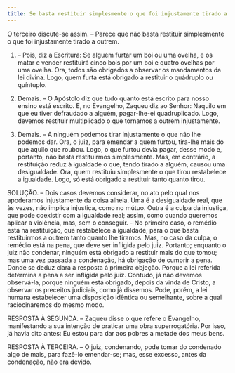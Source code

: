 ```yaml
---
title: Se basta restituir simplesmente o que foi injustamente tirado a outrem
---
```


O terceiro discute-se assim. – Parece que não basta restituir simplesmente o que foi injustamente tirado a outrem.  

1. – Pois, diz a Escritura: Se alguém furtar um boi ou uma ovelha, e os matar e vender restituirá cinco bois por um boi e quatro ovelhas por uma ovelha. Ora, todos são obrigados a observar os mandamentos da lei divina. Logo, quem furta está obrigado a restituir o quádruplo ou quíntuplo.  

2. Demais. – O Apóstolo diz que tudo quanto está escrito para nosso ensino está escrito. E, no Evangelho, Zaqueu diz ao Senhor: Naquilo em que eu tiver defraudado a alguém, pagar-lhe-ei quadruplicado. Logo, devemos restituir multiplicado o que tornamos a outrem injustamente.  

3. Demais. – A ninguém podemos tirar injustamente o que não lhe podemos dar. Ora, o juiz, para emendar a quem furtou, tira-lhe mais do que aquilo que roubou. Logo, o que furtou devia pagar, desse modo e, portanto, não basta restituirmos simplesmente.  Mas, em contrário, a restituição reduz à igualdade o que, tendo tirado a alguém, causou uma desigualdade. Ora, quem restituiu simplesmente o que tirou restabelece a igualdade. Logo, só está obrigado a restituir tanto quanto tirou.  

SOLUÇÃO. – Dois casos devemos considerar, no ato pelo qual nos apoderamos injustamente da coisa alheia. Uma é a desigualdade real, que às vezes, não implica injustiça, como no mútuo. Outra é a culpa da injustiça, que pode coexistir com a igualdade real; assim, como quando queremos aplicar a violência, mas, sem o conseguir. - No primeiro caso, o remédio está na restituição, que restabelece a igualdade; para o que basta restituirmos a outrem tanto quanto lhe tiramos. Mas, no caso da culpa, o remédio está na pena, que deve ser infligida pelo juiz. Portanto; enquanto o juiz não condenar, ninguém está obrigado a restituir mais do que tomou; mas uma vez passada a condenação, há obrigação de cumprir a pena. Donde se deduz clara a resposta á primeira objeção. Porque a lei referida determina a pena a ser infligida pelo juiz. Contudo, já não devemos observá-la, porque ninguém está obrigado, depois da vinda de Cristo, a observar os preceitos judiciais, como já dissemos. Pode, porém, a lei humana estabelecer uma disposição idêntica ou semelhante, sobre a qual raciocinaremos do mesmo modo.  

RESPOSTA À SEGUNDA. – Zaqueu disse o que refere o Evangelho, manifestando a sua intenção de praticar uma obra superrogatória. Por isso, já havia dito antes: Eu estou para dar aos pobres a metade dos meus bens.  

RESPOSTA À TERCEIRA. – O juiz, condenando, pode tomar do condenado algo de mais, para fazê-lo emendar-se; mas, esse excesso, antes da condenação, não era devido.